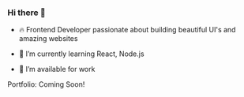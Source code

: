 ### Hi there 👋

<!--
**ali-ghorbannia/ali-ghorbannia** is a ✨ _special_ ✨ repository because its `README.md` (this file) appears on your GitHub profile.

Here are some ideas to get you started:

- 🔭 I’m currently working on ...
- 🌱 I’m currently learning ...
- 👯 I’m looking to collaborate on ...
- 🤔 I’m looking for help with ...
- 💬 Ask me about ...
- 📫 How to reach me: ...
- 😄 Pronouns: ...
- ⚡ Fun fact: ...
-->
- 🔥 Frontend Developer passionate about building beautiful UI's and amazing websites

- 🌱 I’m currently learning React, Node.js

- 🔭 I’m available for work


Portfolio: Coming Soon!
